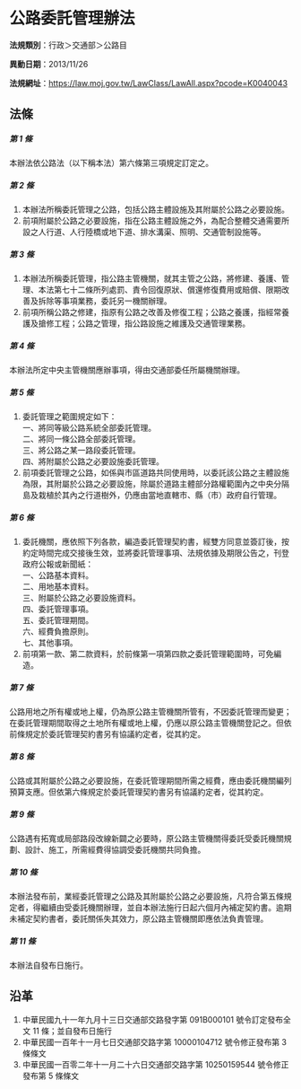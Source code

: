 # 公路委託管理辦法


**法規類別**：行政＞交通部＞公路目

**異動日期**：2013/11/26  

**法規網址**：https://law.moj.gov.tw/LawClass/LawAll.aspx?pcode=K0040043



## 法條
##### 第 1 條
本辦法依公路法（以下稱本法）第六條第三項規定訂定之。

##### 第 2 條
1. 本辦法所稱委託管理之公路，包括公路主體設施及其附屬於公路之必要設施。
1. 前項附屬於公路之必要設施，指在公路主體設施之外，為配合整體交通需要所設之人行道、人行陸橋或地下道、排水溝渠、照明、交通管制設施等。

##### 第 3 條
1. 本辦法所稱委託管理，指公路主管機關，就其主管之公路，將修建、養護、管理、本法第七十二條所列處罰、責令回復原狀、償還修復費用或賠償、限期改善及拆除等事項業務，委託另一機關辦理。
1. 前項所稱公路之修建，指原有公路之改善及修復工程；公路之養護，指經常養護及搶修工程；公路之管理，指公路設施之維護及交通管理業務。

##### 第 4 條
本辦法所定中央主管機關應辦事項，得由交通部委任所屬機關辦理。

##### 第 5 條
1. 委託管理之範圍規定如下：  
一、將同等級公路系統全部委託管理。  
二、將同一條公路全部委託管理。  
三、將公路之某一路段委託管理。  
四、將附屬於公路之必要設施委託管理。
1. 前項委託管理之公路，如係與市區道路共同使用時，以委託該公路之主體設施為限，其附屬於公路之必要設施，除屬於道路主體部分路權範圍內之中央分隔島及栽植於其內之行道樹外，仍應由當地直轄市、縣（市）政府自行管理。

##### 第 6 條
1. 委託機關，應依照下列各款，編造委託管理契約書，經雙方同意並簽訂後，按約定時間完成交接後生效，並將委託管理事項、法規依據及期限公告之，刊登政府公報或新聞紙：  
一、公路基本資料。  
二、用地基本資料。  
三、附屬於公路之必要設施資料。  
四、委託管理事項。  
五、委託管理期間。  
六、經費負擔原則。  
七、其他事項。
1. 前項第一款、第二款資料，於前條第一項第四款之委託管理範圍時，可免編造。

##### 第 7 條
公路用地之所有權或地上權，仍為原公路主管機關所管有，不因委託管理而變更；在委託管理期間取得之土地所有權或地上權，仍應以原公路主管機關登記之。但依前條規定於委託管理契約書另有協議約定者，從其約定。

##### 第 8 條
公路或其附屬於公路之必要設施，在委託管理期間所需之經費，應由委託機關編列預算支應。但依第六條規定於委託管理契約書另有協議約定者，從其約定。

##### 第 9 條
公路遇有拓寬或局部路段改線新闢之必要時，原公路主管機關得委託受委託機關規劃、設計、施工，所需經費得協調受委託機關共同負擔。

##### 第 10 條
本辦法發布前，業經委託管理之公路及其附屬於公路之必要設施，凡符合第五條規定者，得繼續由受委託機關辦理，並自本辦法施行日起六個月內補定契約書。逾期未補定契約書者，委託關係失其效力，原公路主管機關即應依法負責管理。

##### 第 11 條
本辦法自發布日施行。

## 沿革
1. 中華民國九十一年九月十三日交通部交路發字第 091B000101 號令訂定發布全文 11 條；並自發布日施行
1. 中華民國一百年十一月七日交通部交路字第 10000104712  號令修正發布第 3  條條文
1. 中華民國一百零二年十一月二十六日交通部交路字第 10250159544  號令修正發布第 5  條條文
